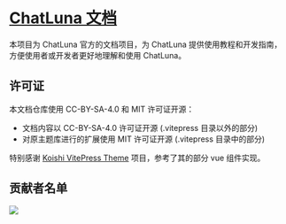 # [ChatLuna 文档](https://chatluna.chat)

本项目为 ChatLuna 官方的文档项目，为 ChatLuna 提供使用教程和开发指南，方便使用者或开发者更好地理解和使用 ChatLuna。

## 许可证

本文档仓库使用 CC-BY-SA-4.0 和 MIT 许可证开源：

- 文档内容以 CC-BY-SA-4.0 许可证开源 (.vitepress 目录以外的部分)
- 对原主题库进行的扩展使用 MIT 许可证开源 (.vitepress 目录中的部分)

特别感谢 [Koishi VitePress Theme](https://github.com/koishijs/vitepress-theme) 项目，参考了其的部分 vue 组件实现。

## 贡献者名单  

<a href="https://github.com/ChatLunaLab/doc/graphs/contributors">
  <img src="https://contrib.rocks/image?repo=ChatLunaLab/doc" />
</a>
